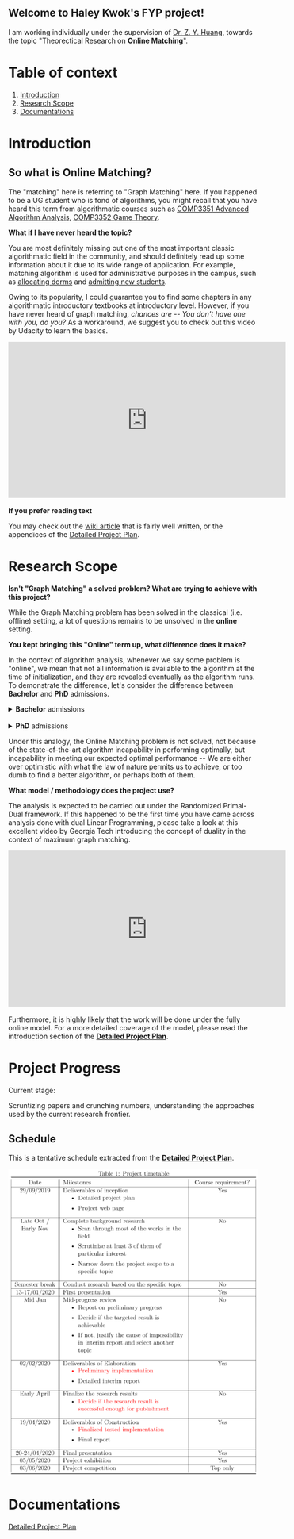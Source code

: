 <link type="text/css" rel="stylesheet" href="public/css/style.css" />

## Welcome to Haley Kwok's FYP project!

I am working individually under the supervision of [Dr. Z. Y. Huang](https://i.cs.hku.hk/~zhiyi/), towards the topic "Theorectical Research on **Online Matching**".

# Table of context
1. [Introduction](#introduction)
2. [Research Scope](#research-scope)
3. [Documentations](#documentations)

# Introduction
## So what is **Online Matching**?

The "matching" here is referring to "Graph Matching" here. If you happened to be a UG student who is fond of algorithms, you might recall that you have heard this term from algorithmatic courses such as [COMP3351 Advanced Algorithm Analysis](https://www.cs.hku.hk/index.php/programmes/course-offered?infile=2018/comp3351.html), [COMP3352 Game Theory](https://www.cs.hku.hk/index.php/programmes/course-offered?infile=2019/comp3352.html).

**What if I have never heard the topic?**

You are most definitely missing out one of the most important classic algorithmatic field in the community, and should definitely read up some information about it due to its wide range of application. For example, matching algorithm is used for administrative purposes in the campus, such as [allocating dorms](http://timroughgarden.org/f13/l/l10.pdf) and [admitting new students](https://www.youtube.com/watch?v=xYkiCtlALHA).

Owing to its popularity, I could guarantee you to find some chapters in any algorithmatic introductory textbooks at introductory level. However, if you have never heard of graph matching, _chances are -- You don't have one with you, do you?_ As a workaround, we suggest you to check out this video by Udacity to learn the basics. 

<iframe width="560" height="315" src="https://www.youtube.com/embed/bOJC93XxoFc" frameborder="0" allow="autoplay; encrypted-media" allowfullscreen></iframe>

**If you prefer reading text**

You may check out the [wiki article](https://en.wikipedia.org/wiki/Matching_(graph_theory)) that is fairly well written, or the appendices of the [Detailed Project Plan](#documentations).

# Research Scope

**Isn't "Graph Matching" a solved problem? What are trying to achieve with this project?**

While the Graph Matching problem has been solved in the classical (i.e. offline) setting, a lot of questions remains to be unsolved in the **online** setting.

**You kept bringing this "Online" term up, what difference does it make?**

In the context of algorithm analysis, whenever we say some problem is "online", we mean that not all information is available to the algorithm at the time of initialization, and they are revealed eventually as the algorithm runs. To demonstrate the difference, let's consider the difference between **Bachelor** and **PhD** admissions.

<details>
  <summary> <strong>Bachelor</strong> admissions </summary>
  
  <strong>Bachelor</strong> degree offers are handed out on a yearly basis. The JUPAS system gathers all the information before it makes an informed decision, such as slots offered by each degree programme, applicants' preferences and their public examination transcripts. Just as what good ol' Uncle John prooooobably said, "<em>With perfect information comes perfect solution</em>".

<p>
  <img src="public/img/jupas.png" alt="jupas"/>
  <span style="font-family:Consolas; font-size:0.8em; display: block; color: #8e8e8e; text-align: center;">The JUPAS office collects all information before making an informed decision</span>
</p>

  This offline matching problem is said to be "solved", because the algorithm is capable of deriving an optimal solution, given full information on initialization.
</details>
<br/>
<details>
  <summary> <strong>PhD</strong> admissions </summary>

  On the other hand, <strong>PhD</strong> applications are handled in a rolling basis in HKU CS. After the department opens for Phd applications on September, applications begin to flood in throughout the year. If the professors were to handle the admission only after the application process is closed on May, there is simply no hope for them to go through all of them, and students may have already accepted some other institutions offer instead. 
  
<p>
  <img src="public/img/phd.png" alt="phd"/>
  <span style="font-family:Consolas; font-size:0.8em; display: block; color: #8e8e8e; text-align: center;">The department has to handle applications whenever they come in</span>
</p>

  To keep the students interested (<em>and professors away from overworking</em>), the office clears the application pool periodically and hands out offers. As a tradeoff, the department does not always admit the best applicants as they don't have information on all potential applicants when they made the decision -- Maybe they ran out of slots by the time a strong candidate applied, or they rejected the strong candidate with the hope that the next Einstein will make his application on April, <em>who never showed up in reality</em>.
</details>

Under this analogy, the Online Matching problem is not solved, not because of the state-of-the-art algorithm incapability in performing optimally, but incapability in meeting our expected optimal performance -- We are either over optimistic with what the law of nature permits us to achieve, or too dumb to find a better algorithm, or perhaps both of them.

**What model / methodology does the project use?**

The analysis is expected to be carried out under the Randomized Primal-Dual framework. If this happened to be the first time you have came across analysis done with dual Linear Programming, please take a look at this excellent video by Georgia Tech introducing the concept of duality in the context of maximum graph matching.

<iframe width="560" height="315" src="https://www.youtube.com/embed/ULI8fJoiG_c" frameborder="0" allow="autoplay; encrypted-media" allowfullscreen></iframe>

Furthermore, it is highly likely that the work will be done under the fully online model. For a more detailed coverage of the model, please read the introduction section of the [**Detailed Project Plan**](#documentations).

# Project Progress

Current stage: 

Scruntizing papers and crunching numbers, understanding the approaches used by the current research frontier.

## Schedule

This is a tentative schedule extracted from the [**Detailed Project Plan**](#documentations).

<img src="public/img/schedule.png" alt="schedule"/>

# Documentations

[Detailed Project Plan](public/doc/project-plan.pdf?raw=true)
